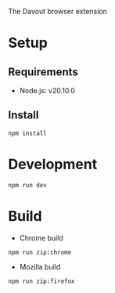 The Davout browser extension

# Setup

## Requirements

- Node.js: v20.10.0

## Install

```shell
npm install
```

# Development

```shell
npm run dev
```

# Build

- Chrome build

```shell
npm run zip:chrome
```

- Mozilla build

```shell
npm run zip:firefox
```
